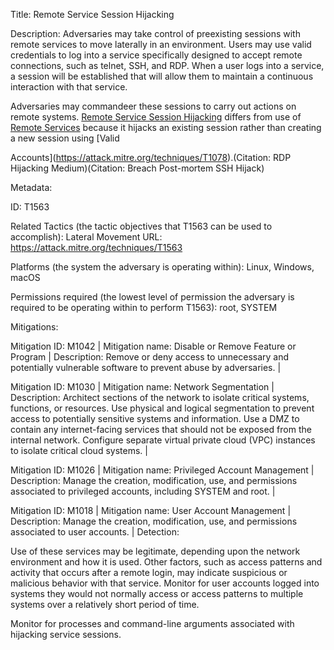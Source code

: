 Title: Remote Service Session Hijacking

Description: Adversaries may take control of preexisting sessions with remote services to move laterally in an environment. Users may use valid credentials to log into a service specifically designed to accept remote connections, such as telnet, SSH, and RDP. When a user logs into a service, a session will be established that will allow them to maintain a continuous interaction with that service.

Adversaries may commandeer these sessions to carry out actions on remote systems. [Remote Service Session Hijacking](https://attack.mitre.org/techniques/T1563) differs from use of [Remote Services](https://attack.mitre.org/techniques/T1021) because it hijacks an existing session rather than creating a new session using [Valid

Accounts](https://attack.mitre.org/techniques/T1078).(Citation: RDP Hijacking Medium)(Citation: Breach Post-mortem SSH Hijack)

Metadata:

ID: T1563

Related Tactics (the tactic objectives that T1563 can be used to accomplish): Lateral Movement URL: https://attack.mitre.org/techniques/T1563

Platforms (the system the adversary is operating within): Linux, Windows, macOS

Permissions required (the lowest level of permission the adversary is required to be operating within to perform T1563): root, SYSTEM

Mitigations:

Mitigation ID: M1042 | Mitigation name: Disable or Remove Feature or Program | Description: Remove or deny access to unnecessary and potentially vulnerable software to prevent abuse by adversaries. |

Mitigation ID: M1030 | Mitigation name: Network Segmentation | Description: Architect sections of the network to isolate critical systems, functions, or resources. Use physical and logical segmentation to prevent access to potentially sensitive systems and information. Use a DMZ to contain any internet-facing services that should not be exposed from the internal network. Configure separate virtual private cloud (VPC) instances to isolate critical cloud systems. |

Mitigation ID: M1026 | Mitigation name: Privileged Account Management | Description: Manage the creation, modification, use, and permissions associated to privileged accounts, including SYSTEM and root. |

Mitigation ID: M1018 | Mitigation name: User Account Management | Description: Manage the creation, modification, use, and permissions associated to user accounts. | Detection:

Use of these services may be legitimate, depending upon the network environment and how it is used. Other factors, such as access patterns and activity that occurs after a remote login, may indicate suspicious or malicious behavior with that service. Monitor for user accounts logged into systems they would not normally access or access patterns to multiple systems over a relatively short period of time.

Monitor for processes and command-line arguments associated with hijacking service sessions.